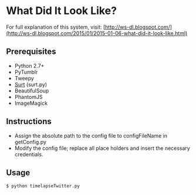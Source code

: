 # What Did It Look Like?

For full explanation of this system, visit:
[http://ws-dl.blogspot.com/](http://ws-dl.blogspot.com/2015/01/2015-01-06-what-did-it-look-like.html)

## Prerequisites

* Python 2.7+
* PyTumblr
* Tweepy
* [Surt](https://github.com/rajbot/surt/tree/master/surt) (surt.py)
* BeautifulSoup
* PhantomJS
* ImageMagick

## Instructions

* Assign the absolute path to the config file to configFileName in getConfig.py
* Modify the config file; replace all place holders and insert the necessary credentials.

## Usage

```
$ python timelapseTwitter.py
```